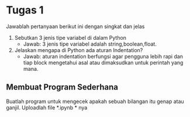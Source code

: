 # Tugas 1

Jawablah pertanyaan berikut ini dengan singkat dan jelas
1. Sebutkan 3 jenis tipe variabel di dalam Python
    * Jawab: 3 jenis tipe variabel adalah string,boolean,float.
2. Jelaskan mengapa di Python ada aturan Indentation?
    * Jawab: aturan indentation berfungsi agar pengguna lebih rapi dan tiap block mengetahui asal atau dimaksudkan untuk perintah yang mana.
    
## Membuat Program Sederhana

Buatlah program untuk mengecek apakah sebuah bilangan itu genap atau ganjil. Uploadlah file *.ipynb * nya

